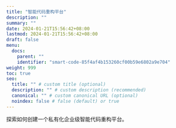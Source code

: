 ```yaml
---
title: "智能代码重构平台"
description: ""
summary: ""
date: 2024-01-21T15:56:42+08:00
lastmod: 2024-01-21T15:56:42+08:00
draft: false
menu:
  docs:
    parent: ""
    identifier: "smart-code-85f4af4b153260cf00b59e6802a9e704"
weight: 999
toc: true
seo:
  title: "" # custom title (optional)
  description: "" # custom description (recommended)
  canonical: "" # custom canonical URL (optional)
  noindex: false # false (default) or true
---
```


探索如何创建一个私有化企业级智能代码重构平台。
